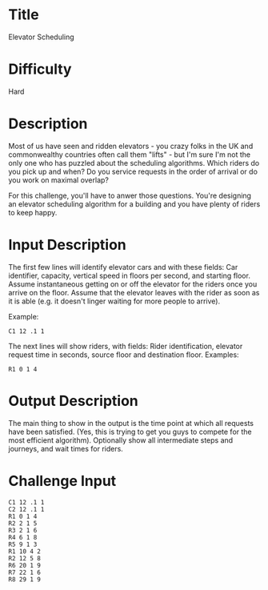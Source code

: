 # Title

Elevator Scheduling

# Difficulty

Hard

# Description

Most of us have seen and ridden elevators - you crazy folks in the UK and commonwealthy countries often call them "lifts" - but I'm sure I'm not the only one who has puzzled about the scheduling algorithms. Which riders do you pick up and when? Do you service requests in the order of arrival or do you work on maximal overlap?

For this challenge, you'll have to anwer those questions. You're designing an elevator scheduling algorithm for a building and you have plenty of riders to keep happy. 

# Input Description

The first few lines will identify elevator cars and with these fields: Car identifier, capacity, vertical speed in floors per second, and starting floor. Assume instantaneous getting on or off the elevator for the riders once you arrive on the floor. Assume that the elevator leaves with the rider as soon as it is able (e.g. it doesn't linger waiting for more people to arrive). 

Example:

	C1 12 .1 1

The next lines will show riders, with fields: Rider identification, elevator request time in seconds, source floor and destination floor. Examples:

	R1 0 1 4

# Output Description

The main thing to show in the output is the time point at which all requests have been satisfied. (Yes, this is trying to get you guys to compete for the most efficient algorithm). Optionally show all intermediate steps and journeys, and wait times for riders. 

# Challenge Input

	C1 12 .1 1
	C2 12 .1 1
	R1 0 1 4
	R2 2 1 5
	R3 2 1 6
	R4 6 1 8
	R5 9 1 3
	R1 10 4 2
	R2 12 5 8
	R6 20 1 9
	R7 22 1 6
	R8 29 1 9
